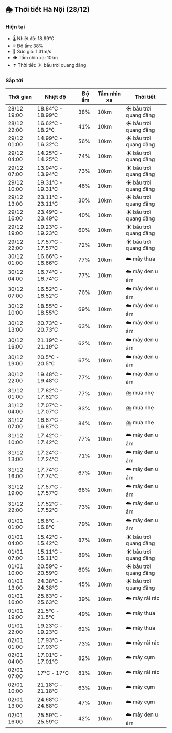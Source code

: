 ## 🌦️ Thời tiết Hà Nội (28/12)

### Hiện tại

- 🌡️ Nhiệt độ: 18.99℃
- 💦 Độ ẩm: 38%
- 💨 Sức gió: 1.31m/s
- 👁️ Tầm nhìn xa: 10km
- ☂️ Thời tiết: ☀️ bầu trời quang đãng

### Sắp tới

| Thời gian | Nhiệt độ | Độ ẩm | Tầm nhìn xa | Thời tiết |
| --- | --- | --- | --- | --- |
| 28/12 19:00 | 18.84℃ - 18.99℃ | 38% | 10km | ☀️ bầu trời quang đãng |
| 28/12 22:00 | 16.62℃ - 18.2℃ | 41% | 10km | ☀️ bầu trời quang đãng |
| 29/12 01:00 | 14.99℃ - 16.32℃ | 56% | 10km | ☀️ bầu trời quang đãng |
| 29/12 04:00 | 14.25℃ - 14.25℃ | 74% | 10km | ☀️ bầu trời quang đãng |
| 29/12 07:00 | 13.94℃ - 13.94℃ | 73% | 10km | ☀️ bầu trời quang đãng |
| 29/12 10:00 | 19.31℃ - 19.31℃ | 46% | 10km | ☀️ bầu trời quang đãng |
| 29/12 13:00 | 23.11℃ - 23.11℃ | 30% | 10km | ☀️ bầu trời quang đãng |
| 29/12 16:00 | 23.49℃ - 23.49℃ | 40% | 10km | ☀️ bầu trời quang đãng |
| 29/12 19:00 | 19.23℃ - 19.23℃ | 60% | 10km | ☀️ bầu trời quang đãng |
| 29/12 22:00 | 17.57℃ - 17.57℃ | 72% | 10km | ☀️ bầu trời quang đãng |
| 30/12 01:00 | 16.66℃ - 16.66℃ | 77% | 10km | ☁️ mây thưa |
| 30/12 04:00 | 16.74℃ - 16.74℃ | 77% | 10km | ☁️ mây đen u ám |
| 30/12 07:00 | 16.52℃ - 16.52℃ | 76% | 10km | ☁️ mây đen u ám |
| 30/12 10:00 | 18.55℃ - 18.55℃ | 69% | 10km | ☁️ mây đen u ám |
| 30/12 13:00 | 20.73℃ - 20.73℃ | 63% | 10km | ☁️ mây đen u ám |
| 30/12 16:00 | 21.19℃ - 21.19℃ | 62% | 10km | ☁️ mây đen u ám |
| 30/12 19:00 | 20.5℃ - 20.5℃ | 67% | 10km | ☁️ mây đen u ám |
| 30/12 22:00 | 19.48℃ - 19.48℃ | 77% | 10km | ☁️ mây đen u ám |
| 31/12 01:00 | 17.82℃ - 17.82℃ | 77% | 10km | ⛈️ mưa nhẹ |
| 31/12 04:00 | 17.07℃ - 17.07℃ | 83% | 10km | ⛈️ mưa nhẹ |
| 31/12 07:00 | 16.87℃ - 16.87℃ | 84% | 10km | ⛈️ mưa nhẹ |
| 31/12 10:00 | 17.42℃ - 17.42℃ | 77% | 10km | ☁️ mây đen u ám |
| 31/12 13:00 | 17.24℃ - 17.24℃ | 71% | 10km | ☁️ mây đen u ám |
| 31/12 16:00 | 17.74℃ - 17.74℃ | 67% | 10km | ☁️ mây đen u ám |
| 31/12 19:00 | 17.57℃ - 17.57℃ | 68% | 10km | ☁️ mây đen u ám |
| 31/12 22:00 | 17.52℃ - 17.52℃ | 73% | 10km | ☁️ mây đen u ám |
| 01/01 01:00 | 16.8℃ - 16.8℃ | 79% | 10km | ☁️ mây đen u ám |
| 01/01 04:00 | 15.42℃ - 15.42℃ | 87% | 10km | ☀️ bầu trời quang đãng |
| 01/01 07:00 | 15.11℃ - 15.11℃ | 89% | 10km | ☀️ bầu trời quang đãng |
| 01/01 10:00 | 20.59℃ - 20.59℃ | 60% | 10km | ☀️ bầu trời quang đãng |
| 01/01 13:00 | 24.38℃ - 24.38℃ | 45% | 10km | ☀️ bầu trời quang đãng |
| 01/01 16:00 | 25.63℃ - 25.63℃ | 39% | 10km | ☁️ mây rải rác |
| 01/01 19:00 | 21.5℃ - 21.5℃ | 49% | 10km | ☁️ mây thưa |
| 01/01 22:00 | 19.23℃ - 19.23℃ | 62% | 10km | ☁️ mây thưa |
| 02/01 01:00 | 17.93℃ - 17.93℃ | 73% | 10km | ☁️ mây rải rác |
| 02/01 04:00 | 17.01℃ - 17.01℃ | 82% | 10km | ☁️ mây cụm |
| 02/01 07:00 | 17℃ - 17℃ | 81% | 10km | ☁️ mây rải rác |
| 02/01 10:00 | 21.18℃ - 21.18℃ | 63% | 10km | ☁️ mây cụm |
| 02/01 13:00 | 24.68℃ - 24.68℃ | 47% | 10km | ☁️ mây cụm |
| 02/01 16:00 | 25.59℃ - 25.59℃ | 42% | 10km | ☁️ mây đen u ám |
